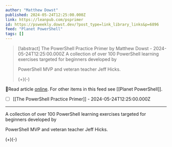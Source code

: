 ```yaml
---
author: "Matthew Dowst"
published: 2024-05-24T12:25:00.000Z
link: https://leanpub.com/psprimer
id: https://psweekly.dowst.dev/?post_type=link_library_links&p=6896
feed: "Planet PowerShell"
tags: []
---
```

> [!abstract] The PowerShell Practice Primer by Matthew Dowst - 2024-05-24T12:25:00.000Z
> A collection of over 100 PowerShell learning exercises targeted for beginners developed by
> 
> PowerShell MVP and veteran teacher Jeff Hicks.
> 
> (+)(-)

🔗Read article [online](https://leanpub.com/psprimer). For other items in this feed see [[Planet PowerShell]].

- [ ] [[The PowerShell Practice Primer]] - 2024-05-24T12:25:00.000Z
- - -
A collection of over 100 PowerShell learning exercises targeted for beginners developed by

PowerShell MVP and veteran teacher Jeff Hicks.

(+)(-)
